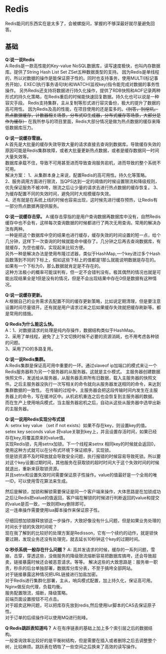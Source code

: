 # Redis
Redis能问的东西实在是太多了，会被螺旋问，掌握的不够深最好就尽量避免回答。

## 基础
**Q:说一说Redis**  
A:Redis是一款高性能的Key-value NoSQL数据库，读写速度极快，也叫内存数据库。提供了String Hash List Set ZSet五种数据类型的支持。
因为Redis是单线程的，所以对数据的操作是能保证原子性的。同时也支持事务，使用MULTI(标记事务开始)，EXEC(执行事务语句块)和WATCH(监视key)指令能完成对数据的事务性操作。
另外Redis还支持将数据进行持久化操作，提供了RDB快照和AOF记录两种形式的持久化策略，在Redis重启的时候能快速回复数据。持久化也可以说是一种容灾手段。
Redis支持集群，主从复制等形式进行容灾备份，极大的提升了数据的高可用性。
因为Redis及高的性能，在项目使用的还是蛮多的。~~（别答，别挖坑。热点数据缓存，计数器相关场景，分布式ID生成器，分布式缓存等场景，大部分是作为缓存）~~
在我所参与的项目里面，Redis大部分情况是做为热点数据的缓存来降低数据库压力。
  
**Q:说一说缓存雪崩。**  
A:首先是大批量的缓存失效导致大量的请求直接去查询到数据库。导致缓存失效的原因可能是Redis集群故障，或者大批量更新热点数据，或者是缓存数据同一时间大量失效等。  
数据库承载不住，导致不可用甚至进而导致查询服务宕机，进而导致的整个系统不可用。  
解决方案：
1、从集群本身上来说，配置Redis的高可用性。持久化等策略。  
2、服务调用方面进行限流，当QPS达到一定的阈值的时候设置限流和降级规则，优先保证服务不被冲垮，限流之后让少量的请求去进行热点数据的缓存恢复。
3、为缓存配置不同的失效时间，避免同时大规模缓存失效。  
4、还有就是在系统上线的时候也容易出现，这时候先进行缓存预热，让Redis有一部分热点数据再提供服务。

**Q:说一说缓存击穿。**
A:缓存击穿指的是用户查询数据再数据库中没有，自然Redis缓存中也不会有，这样每次查询数据的时候都进行了两次无用查询。常用的解决办法有两种。  
一种是把这个数据库中空的结果也进行缓存，缓存失效的时间设置的短一点，给个几分钟，这样下一次查询的时候就能命中缓存了。几分钟之后再去查询数据库，有就缓存，为空也缓存。实现起来比较方便。  
另外一种是解决办法是使用布隆过滤器，类似于HashMap,一个key进过多个Hash函数落到不同的下标上，假如这些下标上的值都是1那么就能说明数据是存在的。如果有一个下标为0，那么数据就肯定是不存在的。  
这种方法极小的概率可能误判有，但一定不会错判没有。极其偶然的情况也就是可能出现结果全是1但是没有的情况，但是不会出现结果中存在0但是数据有这种情况。  

**Q:说一说缓存更新。**  
A:根据自己的业务需求去配置不同的缓存更新策略，比如说定期清理，但是要注意设置时间尽量错开。还有就是用户请求过来之后如果缓存失效就把缓存刷新等。都是常用的措施。
 
 
**Q:Redis为什么能这么快。**  
A：1、对数据请求的处理是纯内存操作，数据结构类似于HashMap。  
2、采用了单线程，避免了上下文切换时候不必要的资源消耗，也不用考虑各种锁的问题。  
3、采用了IO的多路复用。

**Q:说一说Redis集群。**  
A:Redis集群是保证高可用中重要的一环。通过slaveof ip加端口的模式来让一个Redis服务器称为另一个服务器的从服务器。这就是主仆模式。
主服务器创建数据快照文件，发送给从服务器，从服务器丢弃所有旧数据，载入主服务器的快照文件。之后主服务器没执行一次写相关的命令就向从服务器发送相同的命令，来达到集群数据的一致性。
在传输的过程中，主服务器会把这段传输时间内发生在主服务器上的命令，写在缓冲区中。从机宕机重连之后也会恢复到主服务器的数据。
而在生产上使用哨兵模式，当主服务器宕机之后，自动从这些从服务器中选举出新的主服务器。

**Q:说一说用Redis实现分布式锁**  
A:
setnx key value  （set if not exists）如果不存在key，则设置key的值。  
setex key seconds value 将value关联到key上，并且设置存活时间，如果已经存在key,将覆盖原来的value值。  
实现Redis锁，先用setnx加锁。下一个线程来setnx 相同key的时候就会返回0，使用这种方式就可以在分布式环境下保证顺序，实现锁。  
但是锁资源不及时释放就会导致安全问题，执行报错的时候容易导致死锁。所以要对这个key设置过期时间，其他服务在获取锁的超时时间大于这个失效时间的时候就退出，重新来获取锁资源。  
并且setnx和设置失效时间需要保证原子性操作。value的值最好是一个全局的唯一ID，可以使用雪花算法来生成。  

然后是解锁，加锁和解锁需要保证是同一个客户端来操作，大体思路是在加锁成功之后让Redis把value的值返回，客户端在解锁的时候进行判断返回的value和提交的value是否一致，一致则把key删除即可。  
这一连串操作需要使用lua脚本操作来保证原子性。  

仔细回想加锁跟释放锁这一步操作，大致好像没有什么问题，但是如果业务处理的时间长于锁的失效时间呢？  
现在我了解到的比较好的处理方案是Redisson，它有一个续约的动作，就是锁快要过期，发现业务还没有处理完，就去延长10秒钟这个key的过期时间。  

**Q:秒杀系统一般存在什么问题？**
A: 高并发请求的时候，缓存的一系列问题，雪崩，击穿，穿透这些，没做服务的降级限流熔断容易把数据库搞垮，还会导致超卖，链接暴露时候还会被恶意请求。等等。
解决这些的大致思路是：服务单一职责，秒杀的后台单独部署，数据库分库分表，不至于搞垮全部网站。  
对于链接暴露这种情况把URL链接进行加盐加密。  
对于Redis进行集群化部署，主从，哨兵模式配置，加上持久化，保证高可用。  
Nginx做反向代理，负载均衡。  
服务配置限流，熔断，降级策略。  
前端页面设置按钮不可点击。  
对于超卖这种问题，可以把库存先放到redis,然后使用lur脚本的CAS去保证原子性。  
对于订单的后续操作可以使用MQ进行削峰。  

**Q:Redis跳跃表知道吗？**
A:在有序链表的基础上加上多个索引层之后的数据结构。  
一般查询效率比较好的是平衡树结构，但是需要在插入或者删除之后去调整整个树，比较麻烦。跳跃表在牺牲了一些空间之后换来了高效的读写操作。  